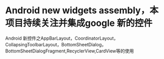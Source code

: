 # Android new widgets assembly，本项目持续关注并集成google 新的控件

Android 新控件之AppBarLayout，CoordinatorLayout，CollapsingToolbarLayout，BottomSheetDialog，BottomSheetDialogFragment,RecyclerView,CardView等的使用

